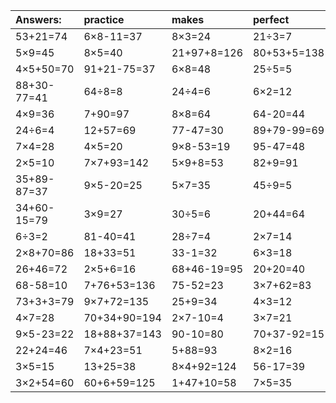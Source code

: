 | Answers: | practice | makes | perfect | ! |
| :--- | :--- | :--- | :--- | :--- |
| 53+21=74 | 6×8-11=37 | 8×3=24 | 21÷3=7 | 94-10=84 | 
| 5×9=45 | 8×5=40 | 21+97+8=126 | 80+53+5=138 | 83+20+36=139 | 
| 4×5+50=70 | 91+21-75=37 | 6×8=48 | 25÷5=5 | 51-51=0 | 
| 88+30-77=41 | 64÷8=8 | 24÷4=6 | 6×2=12 | 36÷9=4 | 
| 4×9=36 | 7+90=97 | 8×8=64 | 64-20=44 | 9×7=63 | 
| 24÷6=4 | 12+57=69 | 77-47=30 | 89+79-99=69 | 9×8+51=123 | 
| 7×4=28 | 4×5=20 | 9×8-53=19 | 95-47=48 | 7×3=21 | 
| 2×5=10 | 7×7+93=142 | 5×9+8=53 | 82+9=91 | 35+25=60 | 
| 35+89-87=37 | 9×5-20=25 | 5×7=35 | 45÷9=5 | 3×3=9 | 
| 34+60-15=79 | 3×9=27 | 30÷5=6 | 20+44=64 | 9×5=45 | 
| 6÷3=2 | 81-40=41 | 28÷7=4 | 2×7=14 | 23+19-14=28 | 
| 2×8+70=86 | 18+33=51 | 33-1=32 | 6×3=18 | 7×2=14 | 
| 26+46=72 | 2×5+6=16 | 68+46-19=95 | 20+20=40 | 17+75+39=131 | 
| 68-58=10 | 7+76+53=136 | 75-52=23 | 3×7+62=83 | 9×4=36 | 
| 73+3+3=79 | 9×7+72=135 | 25+9=34 | 4×3=12 | 14÷7=2 | 
| 4×7=28 | 70+34+90=194 | 2×7-10=4 | 3×7=21 | 5×3=15 | 
| 9×5-23=22 | 18+88+37=143 | 90-10=80 | 70+37-92=15 | 93+70-34=129 | 
| 22+24=46 | 7×4+23=51 | 5+88=93 | 8×2=16 | 56÷8=7 | 
| 3×5=15 | 13+25=38 | 8×4+92=124 | 56-17=39 | 9×9=81 | 
| 3×2+54=60 | 60+6+59=125 | 1+47+10=58 | 7×5=35 | 2×9=18 | 
